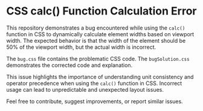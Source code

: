 # CSS calc() Function Calculation Error

This repository demonstrates a bug encountered while using the `calc()` function in CSS to dynamically calculate element widths based on viewport width. The expected behavior is that the width of the element should be 50% of the viewport width, but the actual width is incorrect.

The `bug.css` file contains the problematic CSS code.  The `bugSolution.css` demonstrates the corrected code and explanation.

This issue highlights the importance of understanding unit consistency and operator precedence when using the `calc()` function in CSS.  Incorrect usage can lead to unpredictable and unexpected layout issues.

Feel free to contribute, suggest improvements, or report similar issues.